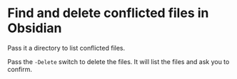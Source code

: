 # Find and delete conflicted files in Obsidian

Pass it a directory to list conflicted files.

Pass the `-Delete` switch to delete the files. It will list the files and ask
you to confirm.
